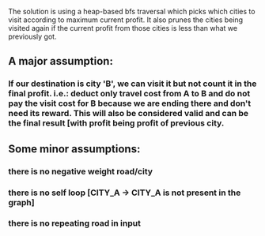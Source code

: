 The solution is using a heap-based bfs traversal which picks which cities to visit according to maximum current profit. 
It also prunes the cities being visited again if the current profit from those cities is less than what we previously got.

## A major assumption:
### If our destination is city 'B', we can visit it but not count it in the final profit. i.e.: deduct only travel cost from A to B and do not pay the visit cost for B because we are ending there and don't need its reward. This will also be considered valid and can be the final result [with profit being profit of previous city.

## Some minor assumptions:
### there is no negative weight road/city
### there is no self loop [CITY_A -> CITY_A is not present in the graph]
### there is no repeating road in input
